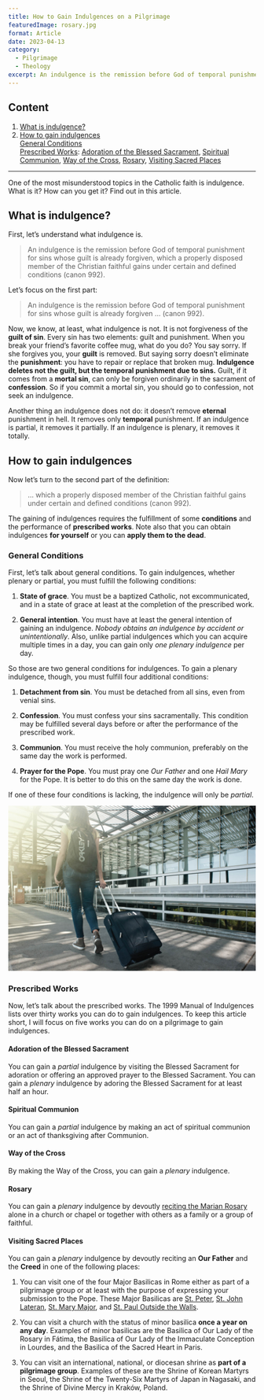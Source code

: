 ```yaml
---
title: How to Gain Indulgences on a Pilgrimage
featuredImage: rosary.jpg
format: Article
date: 2023-04-13
category:
  - Pilgrimage
  - Theology
excerpt: An indulgence is the remission before God of temporal punishment for sins whose guilt is already forgiven, gained under certain conditions. It does not forgive the guilt of sin but deletes the temporal punishment due to sins. To gain indulgences, you must fulfill general conditions such as being in a state of grace and having a general intention, as well as specific conditions like detachment from sin and praying for the Pope. You must also do prescribed works, such as adoring the Blessed Sacrament, making the Way of the Cross, reciting the Marian Rosary, or visiting sacred places.
---
```


## Content

1. [What is indulgence?](/post/indulgence/#what-is-indulgence)
2. [How to gain indulgences](/post/indulgence/#how-to-gain-indulgences)  
	[General Conditions](/post/indulgence/#general-conditions)  
	[Prescribed Works](/post/indulgence/#prescribed-works): [Adoration of the Blessed Sacrament](/post/indulgence/#adoration-of-the-blessed-sacrament), [Spiritual Communion](/post/indulgence/#spiritual-communion), [Way of the Cross](/post/indulgence/#way-of-the-cross), [Rosary](/post/indulgence/#rosary), [Visiting Sacred Places](/post/indulgence/#visiting-sacred-places)

---
One of the most misunderstood topics in the Catholic faith is indulgence. What is it? How can you get it? Find out in this article.

## What is indulgence?

First, let’s understand what indulgence is.

> An indulgence is the remission before God of temporal punishment for sins whose guilt is already forgiven, which a properly disposed member of the Christian faithful gains under certain and defined conditions (canon 992).

Let’s focus on the first part:

> An indulgence is the remission before God of temporal punishment for sins whose guilt is already forgiven … (canon 992).

Now, we know, at least, what indulgence is not. It is not forgiveness of the **guilt of sin**. Every sin has two elements: guilt and punishment. When you break your friend’s favorite coffee mug, what do you do? You say sorry. If she forgives you, your **guilt** is removed. But saying sorry doesn’t eliminate the **punishment**: you have to repair or replace that broken mug. **Indulgence deletes not the guilt, but the temporal punishment due to sins.** Guilt, if it comes from a **mortal sin**, can only be forgiven ordinarily in the sacrament of **confession**. So if you commit a mortal sin, you should go to confession, not seek an indulgence.

Another thing an indulgence does not do: it doesn’t remove **eternal** punishment in hell. It removes only **temporal** punishment. If an indulgence is partial, it removes it partially. If an indulgence is plenary, it removes it totally.

## How to gain indulgences

Now let’s turn to the second part of the definition:

> … which a properly disposed member of the Christian faithful gains under certain and defined conditions (canon 992).

The gaining of indulgences requires the fulfillment of some **conditions** and the performance of **prescribed works**. Note also that you can obtain indulgences **for yourself** or you can **apply them to the dead**.

### General Conditions

First, let’s talk about general conditions. To gain indulgences, whether plenary or partial, you must fulfill the following conditions:

1. **State of grace**. You must be a baptized Catholic, not excommunicated, and in a state of grace at least at the completion of the prescribed work.
    
2. **General intention**. You must have at least the general intention of gaining an indulgence. *Nobody obtains an indulgence by accident or unintentionally*. Also, unlike partial indulgences which you can acquire multiple times in a day, you can gain only *one plenary indulgence* per day.

So those are two general conditions for indulgences. To gain a plenary indulgence, though, you must fulfill four additional conditions:

1. **Detachment from sin**. You must be detached from all sins, even from venial sins.
    
2. **Confession**. You must confess your sins sacramentally. This condition may be fulfilled several days before or after the performance of the prescribed work.
    
3. **Communion**. You must receive the holy communion, preferably on the same day the work is performed.
    
4. **Prayer for the Pope**. You must pray one *Our Father* and one *Hail Mary* for the Pope. It is better to do this on the same day the work is done.

If one of these four conditions is lacking, the indulgence will only be *partial*.

![woman girl hauling her luggage airport](luggage.jpg)

### Prescribed Works

Now, let’s talk about the prescribed works. The 1999 Manual of Indulgences lists over thirty works you can do to gain indulgences. To keep this article short, I will focus on five works you can do on a pilgrimage to gain indulgences.

#### Adoration of the Blessed Sacrament

You can gain a *partial* indulgence by visiting the Blessed Sacrament for adoration or offering an approved prayer to the Blessed Sacrament. You can gain a *plenary* indulgence by adoring the Blessed Sacrament for at least half an hour.

#### Spiritual Communion

You can gain a *partial* indulgence by making an act of spiritual communion or an act of thanksgiving after Communion.

#### Way of the Cross

By making the Way of the Cross, you can gain a *plenary* indulgence.

#### Rosary

You can gain a *plenary* indulgence by devoutly [reciting the Marian Rosary](/post/7-tips-on-how-to-pray-the-rosary/) alone in a church or chapel or together with others as a family or a group of faithful.

#### Visiting Sacred Places

You can gain a *plenary* indulgence by devoutly reciting an **Our Father** and the **Creed** in one of the following places:

1. You can visit one of the four Major Basilicas in Rome either as part of a pilgrimage group or at least with the purpose of expressing your submission to the Pope. These Major Basilicas are [St. Peter](/post/basilica-peter/), [St. John Lateran](/post/lateran/), [St. Mary Major](/post/mary-major/), and [St. Paul Outside the Walls](/post/basilica-paul/).

2. You can visit a church with the status of minor basilica **once a year on any day**. Examples of minor basilicas are the Basilica of Our Lady of the Rosary in Fátima, the Basilica of Our Lady of the Immaculate Conception in Lourdes, and the Basilica of the Sacred Heart in Paris.

3. You can visit an international, national, or diocesan shrine as **part of a pilgrimage group**. Examples of these are the Shrine of Korean Martyrs in Seoul, the Shrine of the Twenty-Six Martyrs of Japan in Nagasaki, and the Shrine of Divine Mercy in Kraków, Poland.
